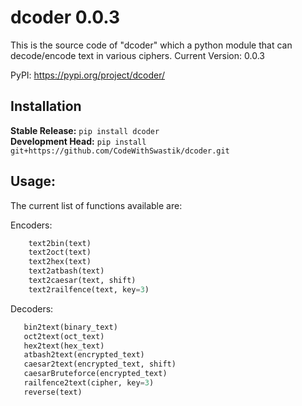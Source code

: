 # dcoder 0.0.3
This is the source code of "dcoder" which a python module that can decode/encode text in various ciphers. Current Version: 0.0.3

PyPI: https://pypi.org/project/dcoder/

## Installation


**Stable Release:** `pip install dcoder`<br>
**Development Head:** `pip install git+https://github.com/CodeWithSwastik/dcoder.git`


## Usage:

The current list of functions available are:
    
Encoders: 
```python
    text2bin(text)
    text2oct(text)
    text2hex(text)
    text2atbash(text)
    text2caesar(text, shift)
    text2railfence(text, key=3)
 ```
Decoders:
 ```python
    bin2text(binary_text)
    oct2text(oct_text)
    hex2text(hex_text)
    atbash2text(encrypted_text)
    caesar2text(encrypted_text, shift)
    caesarBruteforce(encrypted_text)
    railfence2text(cipher, key=3)
    reverse(text)
 ```
    
